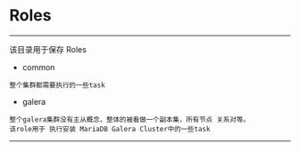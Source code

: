 # Roles

---

该目录用于保存 Roles

+ common

```
整个集群都需要执行的一些task
```

+ galera

```
整个galera集群没有主从概念，整体的被看做一个副本集，所有节点 关系对等。
该role用于 执行安装 MariaDB Galera Cluster中的一些task
```



---
